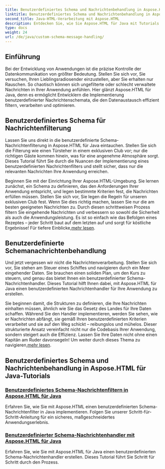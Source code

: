 ```yaml
---
title: Benutzerdefiniertes Schema und Nachrichtenbehandlung in Aspose.HTML für Java
linktitle: Benutzerdefiniertes Schema und Nachrichtenbehandlung in Aspose.HTML für Java
second_title: Java-HTML-Verarbeitung mit Aspose.HTML
description: Entdecken Sie, wie Sie Aspose.HTML für Java mit Tutorials zur benutzerdefinierten Schema-Nachrichtenfilterung und -verarbeitung meistern. Beginnen Sie mit dem Erstellen maßgeschneiderter Anwendungen.
type: docs
weight: 24
url: /de/java/custom-schema-message-handling/
---
```

## Einführung

Bei der Entwicklung von Anwendungen ist die präzise Kontrolle der Datenkommunikation von größter Bedeutung. Stellen Sie sich vor, Sie versuchen, Ihren Lieblingsradiosender einzustellen, aber Sie erhalten nur Rauschen. So chaotisch können sich ungefilterte oder schlecht verwaltete Nachrichten in Ihrer Anwendung anfühlen. Hier glänzt Aspose.HTML für Java, denn es ermöglicht Entwicklern die Implementierung benutzerdefinierter Nachrichtenschemata, die den Datenaustausch effizient filtern, verarbeiten und optimieren.

## Benutzerdefiniertes Schema für Nachrichtenfilterung

Lassen Sie uns direkt in die benutzerdefinierte Schema-Nachrichtenfilterung in Aspose.HTML für Java eintauchen. Stellen Sie sich die Filterung wie einen Türsteher in einem exklusiven Club vor; nur die richtigen Gäste kommen hinein, was für eine angenehme Atmosphäre sorgt. Dieses Tutorial führt Sie durch die Nuancen der Implementierung eines benutzerdefinierten Nachrichtenfilters und stellt sicher, dass nur die relevanten Nachrichten Ihre Anwendung erreichen.

 Beginnen Sie mit der Einrichtung Ihrer Aspose.HTML-Umgebung. Sie lernen zunächst, ein Schema zu definieren, das den Anforderungen Ihrer Anwendung entspricht, und legen bestimmte Kriterien fest, die Nachrichten erfüllen müssen. Stellen Sie sich vor, Sie legen die Regeln für unseren exklusiven Club fest. Wenn Sie dies richtig machen, lassen Sie nur die am besten geeigneten Nachrichten zu. Durch diesen schrittweisen Prozess filtern Sie eingehende Nachrichten und verbessern so sowohl die Sicherheit als auch die Anwendungsleistung. Es ist so einfach wie das Befolgen eines Rezeptes – jeder Schritt baut auf dem letzten auf und sorgt für köstliche Ergebnisse! Für tiefere Einblicke,[mehr lesen](./custom-schema-message-filter/).

## Benutzerdefinierte Schemanachrichtenbehandlung

Und jetzt vergessen wir nicht die Nachrichtenverarbeitung. Stellen Sie sich vor, Sie stehen am Steuer eines Schiffes und navigieren durch ein Meer eingehender Daten. Sie brauchen einen soliden Plan, um den Kurs zu steuern, und genau das bietet Ihnen ein benutzerdefinierter Schema-Nachrichtenhandler. Dieses Tutorial hilft Ihnen dabei, mit Aspose.HTML für Java einen benutzerdefinierten Nachrichtenhandler für Ihre Anwendung zu erstellen.

 Sie beginnen damit, die Strukturen zu definieren, die Ihre Nachrichten einhalten müssen, ähnlich wie Sie das Gesetz des Landes für Ihre Daten schaffen. Während Sie den Handler implementieren, werden Sie sehen, wie er Nachrichten abfängt, sie gemäß Ihren benutzerdefinierten Kriterien verarbeitet und sie auf den Weg schickt – reibungslos und mühelos. Dieser strukturierte Ansatz vereinfacht nicht nur die Codebasis Ihrer Anwendung, sondern steigert auch die Effizienz. Lassen Sie Ihre Daten nicht ohne einen Kapitän am Ruder davonsegeln! Um weiter durch dieses Thema zu navigieren,[mehr lesen](./custom-schema-message-handler/).

## Benutzerdefiniertes Schema und Nachrichtenbehandlung in Aspose.HTML für Java-Tutorials
### [Benutzerdefiniertes Schema-Nachrichtenfiltern in Aspose.HTML für Java](./custom-schema-message-filter/)
Erfahren Sie, wie Sie mit Aspose.HTML einen benutzerdefinierten Schema-Nachrichtenfilter in Java implementieren. Folgen Sie unserer Schritt-für-Schritt-Anleitung für ein sicheres, maßgeschneidertes Anwendungserlebnis.
### [Benutzerdefinierter Schema-Nachrichtenhandler mit Aspose.HTML für Java](./custom-schema-message-handler/)
Erfahren Sie, wie Sie mit Aspose.HTML für Java einen benutzerdefinierten Schema-Nachrichtenhandler erstellen. Dieses Tutorial führt Sie Schritt für Schritt durch den Prozess.